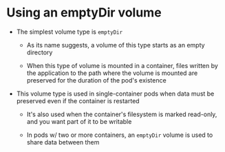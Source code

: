 # Using an emptyDir volume

* The simplest volume type is `emptyDir`

  * As its name suggests, a volume of this type starts as an empty directory

  * When this type of volume is mounted in a container, files written by the application to the path where the volume is mounted are preserved for the duration of the pod's existence

* This volume type is used in single-container pods when data must be preserved even if the container is restarted

  * It's also used when the container's filesystem is marked read-only, and you want part of it to be writable

  * In pods w/ two or more containers, an `emptyDir` volume is used to share data between them
